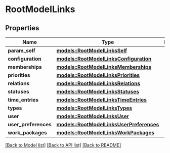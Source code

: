 # RootModelLinks

## Properties

Name | Type | Description | Notes
------------ | ------------- | ------------- | -------------
**param_self** | [**models::RootModelLinksSelf**](RootModel__links_self.md) |  | 
**configuration** | [**models::RootModelLinksConfiguration**](RootModel__links_configuration.md) |  | 
**memberships** | [**models::RootModelLinksMemberships**](RootModel__links_memberships.md) |  | 
**priorities** | [**models::RootModelLinksPriorities**](RootModel__links_priorities.md) |  | 
**relations** | [**models::RootModelLinksRelations**](RootModel__links_relations.md) |  | 
**statuses** | [**models::RootModelLinksStatuses**](RootModel__links_statuses.md) |  | 
**time_entries** | [**models::RootModelLinksTimeEntries**](RootModel__links_time_entries.md) |  | 
**types** | [**models::RootModelLinksTypes**](RootModel__links_types.md) |  | 
**user** | [**models::RootModelLinksUser**](RootModel__links_user.md) |  | 
**user_preferences** | [**models::RootModelLinksUserPreferences**](RootModel__links_userPreferences.md) |  | 
**work_packages** | [**models::RootModelLinksWorkPackages**](RootModel__links_workPackages.md) |  | 

[[Back to Model list]](../README.md#documentation-for-models) [[Back to API list]](../README.md#documentation-for-api-endpoints) [[Back to README]](../README.md)


